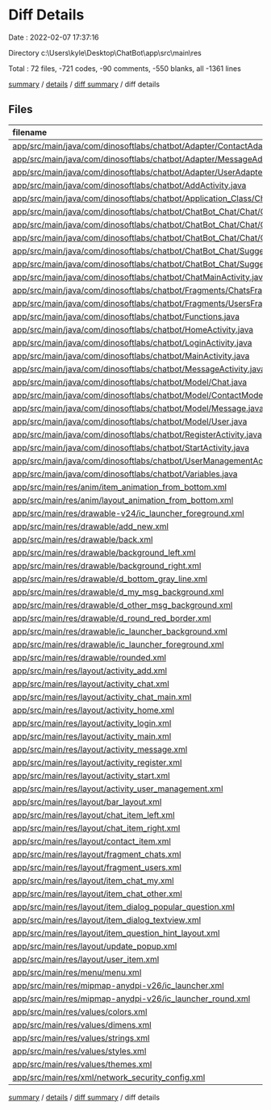 # Diff Details

Date : 2022-02-07 17:37:16

Directory c:\Users\kyle\Desktop\ChatBot\app\src\main\res

Total : 72 files,  -721 codes, -90 comments, -550 blanks, all -1361 lines

[summary](results.md) / [details](details.md) / [diff summary](diff.md) / diff details

## Files
| filename | language | code | comment | blank | total |
| :--- | :--- | ---: | ---: | ---: | ---: |
| [app/src/main/java/com/dinosoftlabs/chatbot/Adapter/ContactAdapter.java](/app/src/main/java/com/dinosoftlabs/chatbot/Adapter/ContactAdapter.java) | Java | -127 | -3 | -46 | -176 |
| [app/src/main/java/com/dinosoftlabs/chatbot/Adapter/MessageAdapter.java](/app/src/main/java/com/dinosoftlabs/chatbot/Adapter/MessageAdapter.java) | Java | -83 | -1 | -24 | -108 |
| [app/src/main/java/com/dinosoftlabs/chatbot/Adapter/UserAdapter.java](/app/src/main/java/com/dinosoftlabs/chatbot/Adapter/UserAdapter.java) | Java | -93 | -3 | -26 | -122 |
| [app/src/main/java/com/dinosoftlabs/chatbot/AddActivity.java](/app/src/main/java/com/dinosoftlabs/chatbot/AddActivity.java) | Java | -59 | -1 | -20 | -80 |
| [app/src/main/java/com/dinosoftlabs/chatbot/Application_Class/ChatBot.java](/app/src/main/java/com/dinosoftlabs/chatbot/Application_Class/ChatBot.java) | Java | -10 | -4 | -8 | -22 |
| [app/src/main/java/com/dinosoftlabs/chatbot/ChatBot_Chat/Chat/Chat_Activity.java](/app/src/main/java/com/dinosoftlabs/chatbot/ChatBot_Chat/Chat/Chat_Activity.java) | Java | -431 | -22 | -146 | -599 |
| [app/src/main/java/com/dinosoftlabs/chatbot/ChatBot_Chat/Chat/Chat_Adapter.java](/app/src/main/java/com/dinosoftlabs/chatbot/ChatBot_Chat/Chat/Chat_Adapter.java) | Java | -133 | -17 | -39 | -189 |
| [app/src/main/java/com/dinosoftlabs/chatbot/ChatBot_Chat/Chat/Chat_GetSet.java](/app/src/main/java/com/dinosoftlabs/chatbot/ChatBot_Chat/Chat/Chat_GetSet.java) | Java | -48 | 0 | -20 | -68 |
| [app/src/main/java/com/dinosoftlabs/chatbot/ChatBot_Chat/Suggestions/Question_Adapter.java](/app/src/main/java/com/dinosoftlabs/chatbot/ChatBot_Chat/Suggestions/Question_Adapter.java) | Java | -53 | 0 | -20 | -73 |
| [app/src/main/java/com/dinosoftlabs/chatbot/ChatBot_Chat/Suggestions/Question_Answer_Get_Set.java](/app/src/main/java/com/dinosoftlabs/chatbot/ChatBot_Chat/Suggestions/Question_Answer_Get_Set.java) | Java | -7 | 0 | -3 | -10 |
| [app/src/main/java/com/dinosoftlabs/chatbot/ChatMainActivity.java](/app/src/main/java/com/dinosoftlabs/chatbot/ChatMainActivity.java) | Java | -146 | -4 | -48 | -198 |
| [app/src/main/java/com/dinosoftlabs/chatbot/Fragments/ChatsFragment.java](/app/src/main/java/com/dinosoftlabs/chatbot/Fragments/ChatsFragment.java) | Java | -87 | -2 | -31 | -120 |
| [app/src/main/java/com/dinosoftlabs/chatbot/Fragments/UsersFragment.java](/app/src/main/java/com/dinosoftlabs/chatbot/Fragments/UsersFragment.java) | Java | -109 | -1 | -42 | -152 |
| [app/src/main/java/com/dinosoftlabs/chatbot/Functions.java](/app/src/main/java/com/dinosoftlabs/chatbot/Functions.java) | Java | -25 | -2 | -10 | -37 |
| [app/src/main/java/com/dinosoftlabs/chatbot/HomeActivity.java](/app/src/main/java/com/dinosoftlabs/chatbot/HomeActivity.java) | Java | -57 | -2 | -18 | -77 |
| [app/src/main/java/com/dinosoftlabs/chatbot/LoginActivity.java](/app/src/main/java/com/dinosoftlabs/chatbot/LoginActivity.java) | Java | -66 | 0 | -16 | -82 |
| [app/src/main/java/com/dinosoftlabs/chatbot/MainActivity.java](/app/src/main/java/com/dinosoftlabs/chatbot/MainActivity.java) | Java | -299 | -21 | -104 | -424 |
| [app/src/main/java/com/dinosoftlabs/chatbot/MessageActivity.java](/app/src/main/java/com/dinosoftlabs/chatbot/MessageActivity.java) | Java | -213 | -5 | -69 | -287 |
| [app/src/main/java/com/dinosoftlabs/chatbot/Model/Chat.java](/app/src/main/java/com/dinosoftlabs/chatbot/Model/Chat.java) | Java | -39 | 0 | -15 | -54 |
| [app/src/main/java/com/dinosoftlabs/chatbot/Model/ContactModel.java](/app/src/main/java/com/dinosoftlabs/chatbot/Model/ContactModel.java) | Java | -29 | 0 | -10 | -39 |
| [app/src/main/java/com/dinosoftlabs/chatbot/Model/Message.java](/app/src/main/java/com/dinosoftlabs/chatbot/Model/Message.java) | Java | -38 | 0 | -15 | -53 |
| [app/src/main/java/com/dinosoftlabs/chatbot/Model/User.java](/app/src/main/java/com/dinosoftlabs/chatbot/Model/User.java) | Java | -47 | 0 | -17 | -64 |
| [app/src/main/java/com/dinosoftlabs/chatbot/RegisterActivity.java](/app/src/main/java/com/dinosoftlabs/chatbot/RegisterActivity.java) | Java | -87 | -1 | -24 | -112 |
| [app/src/main/java/com/dinosoftlabs/chatbot/StartActivity.java](/app/src/main/java/com/dinosoftlabs/chatbot/StartActivity.java) | Java | -41 | -1 | -21 | -63 |
| [app/src/main/java/com/dinosoftlabs/chatbot/UserManagementActivity.java](/app/src/main/java/com/dinosoftlabs/chatbot/UserManagementActivity.java) | Java | -50 | 0 | -16 | -66 |
| [app/src/main/java/com/dinosoftlabs/chatbot/Variables.java](/app/src/main/java/com/dinosoftlabs/chatbot/Variables.java) | Java | -20 | -3 | -18 | -41 |
| [app/src/main/res/anim/item_animation_from_bottom.xml](/app/src/main/res/anim/item_animation_from_bottom.xml) | XML | 14 | 0 | 5 | 19 |
| [app/src/main/res/anim/layout_animation_from_bottom.xml](/app/src/main/res/anim/layout_animation_from_bottom.xml) | XML | 7 | 0 | 0 | 7 |
| [app/src/main/res/drawable-v24/ic_launcher_foreground.xml](/app/src/main/res/drawable-v24/ic_launcher_foreground.xml) | XML | 34 | 0 | 1 | 35 |
| [app/src/main/res/drawable/add_new.xml](/app/src/main/res/drawable/add_new.xml) | XML | 10 | 0 | 1 | 11 |
| [app/src/main/res/drawable/back.xml](/app/src/main/res/drawable/back.xml) | XML | 10 | 0 | 1 | 11 |
| [app/src/main/res/drawable/background_left.xml](/app/src/main/res/drawable/background_left.xml) | XML | 8 | 0 | 3 | 11 |
| [app/src/main/res/drawable/background_right.xml](/app/src/main/res/drawable/background_right.xml) | XML | 8 | 0 | 3 | 11 |
| [app/src/main/res/drawable/d_bottom_gray_line.xml](/app/src/main/res/drawable/d_bottom_gray_line.xml) | XML | 14 | 0 | 1 | 15 |
| [app/src/main/res/drawable/d_my_msg_background.xml](/app/src/main/res/drawable/d_my_msg_background.xml) | XML | 22 | 0 | 0 | 22 |
| [app/src/main/res/drawable/d_other_msg_background.xml](/app/src/main/res/drawable/d_other_msg_background.xml) | XML | 22 | 0 | 0 | 22 |
| [app/src/main/res/drawable/d_round_red_border.xml](/app/src/main/res/drawable/d_round_red_border.xml) | XML | 7 | 0 | 0 | 7 |
| [app/src/main/res/drawable/ic_launcher_background.xml](/app/src/main/res/drawable/ic_launcher_background.xml) | XML | 170 | 0 | 1 | 171 |
| [app/src/main/res/drawable/ic_launcher_foreground.xml](/app/src/main/res/drawable/ic_launcher_foreground.xml) | XML | 34 | 0 | 1 | 35 |
| [app/src/main/res/drawable/rounded.xml](/app/src/main/res/drawable/rounded.xml) | XML | 9 | 0 | 4 | 13 |
| [app/src/main/res/layout/activity_add.xml](/app/src/main/res/layout/activity_add.xml) | XML | 88 | 0 | 12 | 100 |
| [app/src/main/res/layout/activity_chat.xml](/app/src/main/res/layout/activity_chat.xml) | XML | 172 | 0 | 29 | 201 |
| [app/src/main/res/layout/activity_chat_main.xml](/app/src/main/res/layout/activity_chat_main.xml) | XML | 48 | 0 | 17 | 65 |
| [app/src/main/res/layout/activity_home.xml](/app/src/main/res/layout/activity_home.xml) | XML | 106 | 0 | 25 | 131 |
| [app/src/main/res/layout/activity_login.xml](/app/src/main/res/layout/activity_login.xml) | XML | 60 | 0 | 10 | 70 |
| [app/src/main/res/layout/activity_main.xml](/app/src/main/res/layout/activity_main.xml) | XML | 72 | 0 | 15 | 87 |
| [app/src/main/res/layout/activity_message.xml](/app/src/main/res/layout/activity_message.xml) | XML | 63 | 0 | 12 | 75 |
| [app/src/main/res/layout/activity_register.xml](/app/src/main/res/layout/activity_register.xml) | XML | 58 | 0 | 13 | 71 |
| [app/src/main/res/layout/activity_start.xml](/app/src/main/res/layout/activity_start.xml) | XML | 53 | 0 | 21 | 74 |
| [app/src/main/res/layout/activity_user_management.xml](/app/src/main/res/layout/activity_user_management.xml) | XML | 30 | 0 | 8 | 38 |
| [app/src/main/res/layout/bar_layout.xml](/app/src/main/res/layout/bar_layout.xml) | XML | 7 | 0 | 1 | 8 |
| [app/src/main/res/layout/chat_item_left.xml](/app/src/main/res/layout/chat_item_left.xml) | XML | 28 | 0 | 5 | 33 |
| [app/src/main/res/layout/chat_item_right.xml](/app/src/main/res/layout/chat_item_right.xml) | XML | 36 | 0 | 5 | 41 |
| [app/src/main/res/layout/contact_item.xml](/app/src/main/res/layout/contact_item.xml) | XML | 68 | 0 | 15 | 83 |
| [app/src/main/res/layout/fragment_chats.xml](/app/src/main/res/layout/fragment_chats.xml) | XML | 11 | 0 | 1 | 12 |
| [app/src/main/res/layout/fragment_users.xml](/app/src/main/res/layout/fragment_users.xml) | XML | 18 | 0 | 3 | 21 |
| [app/src/main/res/layout/item_chat_my.xml](/app/src/main/res/layout/item_chat_my.xml) | XML | 47 | 0 | 4 | 51 |
| [app/src/main/res/layout/item_chat_other.xml](/app/src/main/res/layout/item_chat_other.xml) | XML | 57 | 0 | 8 | 65 |
| [app/src/main/res/layout/item_dialog_popular_question.xml](/app/src/main/res/layout/item_dialog_popular_question.xml) | XML | 36 | 0 | 6 | 42 |
| [app/src/main/res/layout/item_dialog_textview.xml](/app/src/main/res/layout/item_dialog_textview.xml) | XML | 11 | 0 | 1 | 12 |
| [app/src/main/res/layout/item_question_hint_layout.xml](/app/src/main/res/layout/item_question_hint_layout.xml) | XML | 25 | 0 | 4 | 29 |
| [app/src/main/res/layout/update_popup.xml](/app/src/main/res/layout/update_popup.xml) | XML | 76 | 0 | 12 | 88 |
| [app/src/main/res/layout/user_item.xml](/app/src/main/res/layout/user_item.xml) | XML | 59 | 0 | 8 | 67 |
| [app/src/main/res/menu/menu.xml](/app/src/main/res/menu/menu.xml) | XML | 8 | 0 | 3 | 11 |
| [app/src/main/res/mipmap-anydpi-v26/ic_launcher.xml](/app/src/main/res/mipmap-anydpi-v26/ic_launcher.xml) | XML | 5 | 0 | 0 | 5 |
| [app/src/main/res/mipmap-anydpi-v26/ic_launcher_round.xml](/app/src/main/res/mipmap-anydpi-v26/ic_launcher_round.xml) | XML | 5 | 0 | 0 | 5 |
| [app/src/main/res/values/colors.xml](/app/src/main/res/values/colors.xml) | XML | 15 | 0 | 2 | 17 |
| [app/src/main/res/values/dimens.xml](/app/src/main/res/values/dimens.xml) | XML | 3 | 0 | 0 | 3 |
| [app/src/main/res/values/strings.xml](/app/src/main/res/values/strings.xml) | XML | 4 | 1 | 1 | 6 |
| [app/src/main/res/values/styles.xml](/app/src/main/res/values/styles.xml) | XML | 14 | 0 | 7 | 21 |
| [app/src/main/res/values/themes.xml](/app/src/main/res/values/themes.xml) | XML | 16 | 2 | 7 | 25 |
| [app/src/main/res/xml/network_security_config.xml](/app/src/main/res/xml/network_security_config.xml) | XML | 8 | 0 | 0 | 8 |

[summary](results.md) / [details](details.md) / [diff summary](diff.md) / diff details